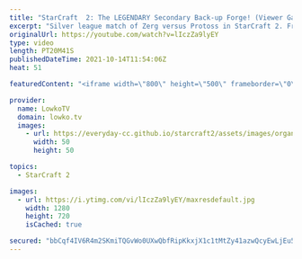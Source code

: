 ```yaml
---
title: "StarCraft  2: The LEGENDARY Secondary Back-up Forge! (Viewer Game)"
excerpt: "Silver league match of Zerg versus Protoss in StarCraft 2. From a Spine Crawler rush into a more macro focused game. If you have an awesome game of StarCraft 2 you want me to cast, you can submit to replays@lowko.tv.  Support my work on Patreon: http://www.patreon.com/lowkotv Become a YouTube member:"
originalUrl: https://youtube.com/watch?v=lIczZa9lyEY
type: video
length: PT20M41S
publishedDateTime: 2021-10-14T11:54:06Z
heat: 51

featuredContent: "<iframe width=\"800\" height=\"500\" frameborder=\"0\" src=\"https://www.youtube.com/embed/lIczZa9lyEY\" allow=\"accelerometer; autoplay; encrypted-media; gyroscope; picture-in-picture\" allowfullscreen></iframe>"

provider:
  name: LowkoTV
  domain: lowko.tv
  images:
    - url: https://everyday-cc.github.io/starcraft2/assets/images/organizations/lowko.tv-50x50.jpg
      width: 50
      height: 50

topics:
  - StarCraft 2

images:
  - url: https://i.ytimg.com/vi/lIczZa9lyEY/maxresdefault.jpg
    width: 1280
    height: 720
    isCached: true

secured: "bbCqf4IV6R4m2SKmiTQGvWo0UXwQbfRipKkxjX1c1tMtZy41azwQcyEwLjEu5DEWsvezaH2uYGxI2aN+wXeatcpqJAFM5oYJJXDgHbxvzjEHN17tYhENne6vLCywZjp+j3TcGoV49CZmO4sIuKatXl1MXjcMC8W6qeLH/YdrTV+UaXgOTG7Af7tTUjI2eOm9HTBfXJJgoZnl9V9uSeJn6J0c5N/ZpQ5NTKJD9HCwj3KWhy/VnCYHVheJwnQ3BDNf3FO/CQ0/wKbKFvlErcfPQSEe2eg5NoLexbS1mQ8CnJ7ZcEcqkTcc16bTr3WWFdrRInhtOS6ZhbE4gItURAGN58Cdh1zxZF5KNleNPpEQz5B7aFtv+5v+jjP1jSqNQBrpRXhfmFnovAh7nORr83mSAh/Q/4bTWWOYbO9f/6sWj/HvHE0yeb2bszu23x12OlFs;zWPgJEYcZ/cAyc0UFd1taQ=="
---
```


